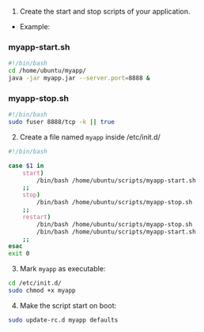 1) Create the start and stop scripts of your application.
 - Example:

  ### myapp-start.sh

  ```sh
  #!/bin/bash
  cd /home/ubuntu/myapp/
  java -jar myapp.jar --server.port=8888 &
  ```

  ### myapp-stop.sh

  ```sh
  #!/bin/bash
  sudo fuser 8888/tcp -k || true
  ```

2) Create a file named `myapp` inside /etc/init.d/

```sh
#!/bin/bash

case $1 in
    start)
        /bin/bash /home/ubuntu/scripts/myapp-start.sh
    ;;
    stop)
        /bin/bash /home/ubuntu/scripts/myapp-stop.sh  
    ;;
    restart)
        /bin/bash /home/ubuntu/scripts/myapp-stop.sh
        /bin/bash /home/ubuntu/scripts/myapp-start.sh
    ;;
esac
exit 0
```

3) Mark `myapp` as executable:

```sh
cd /etc/init.d/
sudo chmod +x myapp
```

4) Make the script start on boot:

```sh
sudo update-rc.d myapp defaults
```
